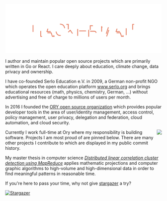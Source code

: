 ![HACKERMAN](header.svg)

I author and maintain popular open source projects which are primarily written in Go or React. I care deeply about education, climate change, data privacy and ownership.

I have co-founded Serlo Education e.V. in 2009, a German non-profit NGO which operates the open education platform www.serlo.org and brings educational resources (math, physics, chemistry, German, ...) without advertising and free of charge to millions of users per month.

In 2016 I founded the [ORY open source organization](https://github.com/ory) which provides popular developer tools in the area of user/identity management, access control, policy management, user privacy, delegation and federation, cloud automation, and cloud security.

<img src="https://github-readme-stats.vercel.app/api?username=aeneasr&show_icons=true&count_private=true" align="right" />

Currently I work full-time at Ory where my responsibility is building software. Projects I am most proud of are pinned below. There are many other projects I contribute to which are displayed in my public commit history.

My master thesis in computer science [*Distributed linear correlation cluster detection using MapReduce*](./rek18-lmu.pdf) applies mathematic projections and computer graphic algorithms to high-volume and high-dimensional data in order to find meaningful patterns in reasonable time.

If you're here to pass your time, why not give [stargazer](https://github.com/aeneasr/stargazer) a try?

[![Stargazer](https://raw.githubusercontent.com/arekkas/stargazer/master/stargazer.png)](http://aeneasr.github.io/stargazer/app/)
